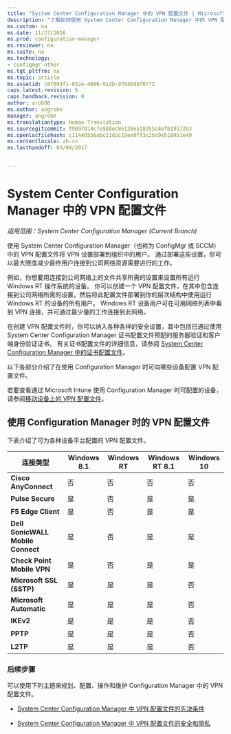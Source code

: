 ```yaml
---
title: "System Center Configuration Manager 中的 VPN 配置文件 | Microsoft Docs"
description: "了解如何使用 System Center Configuration Manager 中的 VPN 配置文件将 VPN 设置部署到组织中的用户。"
ms.custom: na
ms.date: 11/27/2016
ms.prod: configuration-manager
ms.reviewer: na
ms.suite: na
ms.technology:
- configmgr-other
ms.tgt_pltfrm: na
ms.topic: article
ms.assetid: c0f094f1-852e-4606-91db-97846d8f0772
caps.latest.revision: 6
caps.handback.revision: 0
author: arob98
ms.author: angrobe
manager: angrobe
ms.translationtype: Human Translation
ms.sourcegitcommit: f9097014c7e988ec8e139e518355c4efb19172b3
ms.openlocfilehash: c11440556abc11d2c19ee0ff3c2bc9e518951e49
ms.contentlocale: zh-cn
ms.lasthandoff: 03/04/2017


---
```

# <a name="vpn-profiles-in-system-center-configuration-manager"></a>System Center Configuration Manager 中的 VPN 配置文件

*适用范围：System Center Configuration Manager (Current Branch)*


使用 System Center Configuration Manager（也称为 ConfigMgr 或 SCCM）中的 VPN 配置文件将 VPN 设置部署到组织中的用户。 通过部署这些设置，你可以最大限度减少最终用户连接到公司网络资源需要进行的工作。  

 例如，你想要用连接到公司网络上的文件共享所需的设置来设置所有运行 Windows RT 操作系统的设备。 你可以创建一个 VPN 配置文件，在其中包含连接到公司网络所需的设置，然后将此配置文件部署到你的层次结构中使用运行 Windows RT 的设备的所有用户。 Windows RT 设备用户可在可用网络列表中看到 VPN 连接，并可通过最少量的工作连接到此网络。  

 在创建 VPN 配置文件时，你可以纳入各种各样的安全设置，其中包括已通过使用 System Center Configuration Manager 证书配置文件预配的服务器验证和客户端身份验证证书。 有关证书配置文件的详细信息，请参阅 [System Center Configuration Manager 中的证书配置文件](introduction-to-certificate-profiles.md)。  

 以下各部分介绍了在使用 Configuration Manager 时可向哪些设备配置 VPN 配置文件。

 若要查看通过 Microsoft Intune 使用 Configuration Manager 时可配置的设备，请参阅[移动设备上的 VPN 配置文件](/sccm/mdm/deploy-use/create-vpn-profiles)。  

## <a name="vpn-profiles-when-using-configuration-manager"></a>使用 Configuration Manager 时的 VPN 配置文件  
 下表介绍了可为各种设备平台配置的 VPN 配置文件。  

|连接类型|Windows 8.1|Windows RT|Windows RT 8.1|Windows 10|  
|---------------------|-----------------|----------------|--------------------|----------------|  
|**Cisco AnyConnect**|否|否|否|否|  
|**Pulse Secure**|是|否|是|是|  
|**F5 Edge Client**|是|否|是|是|  
|**Dell SonicWALL Mobile Connect**|是|否|是|是|  
|**Check Point Mobile VPN**|是|否|是|是|  
|**Microsoft SSL (SSTP)**|是|是|是|否|  
|**Microsoft Automatic**|是|是|是|否|  
|**IKEv2**|是|是|是|否|  
|**PPTP**|是|是|是|否|  
|**L2TP**|是|是|是|否|  

### <a name="next-steps"></a>后续步骤  
 可以使用下列主题来规划、配置、操作和维护 Configuration Manager 中的 VPN 配置文件。  

-   [System Center Configuration Manager 中 VPN 配置文件的先决条件](../plan-design/prerequisites-for-wifi-vpn-profiles.md)  

-   [System Center Configuration Manager 中 VPN 配置文件的安全和隐私](../plan-design/security-and-privacy-for-wifi-vpn-profiles.md)


